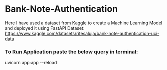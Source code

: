 # Bank-Note-Authentication
Here I have used a dataset from Kaggle to create a Machine Learning Model and deployed it using FastAPI
Dataset: https://www.kaggle.com/datasets/ritesaluja/bank-note-authentication-uci-data
### To Run Application paste the below query in terminal:
uvicorn app:app --reload
